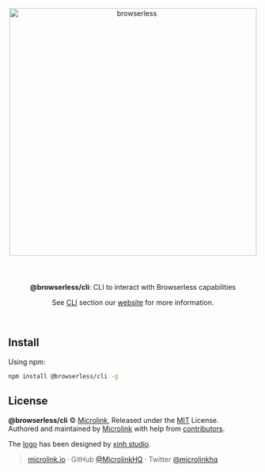 <div align="center">
  <img style="width: 500px; margin:3rem 0 1.5rem;" src="https://browserless.js.org/static/logo-banner.png" alt="browserless">
  <br>
  <br>
  <p align="center"><strong>@browserless/cli</strong>: CLI to interact with Browserless capabilities</p>
  <p align="center">See <a href="https://browserless.js.org/#%2F%3Fid=command-line-interface" target='_blank' rel='noopener noreferrer'>CLI</a> section our <a href="https://browserless.js.org" target='_blank' rel='noopener noreferrer'>website</a> for more information.</p>
  <br>
</div>

## Install

Using npm:

```sh
npm install @browserless/cli -g
```

## License

**@browserless/cli** © [Microlink](https://microlink.io), Released under the [MIT](https://github.com/microlinkhq/browserless/blob/master/LICENSE.md) License.<br>
Authored and maintained by [Microlink](https://microlink.io) with help from [contributors](https://github.com/microlinkhq/browserless/contributors).

The [logo](https://thenounproject.com/term/browser/288309/) has been designed by [xinh studio](https://xinh.studio).

> [microlink.io](https://microlink.io) · GitHub [@MicrolinkHQ](https://github.com/microlinkhq) · Twitter [@microlinkhq](https://twitter.com/microlinkhq)
